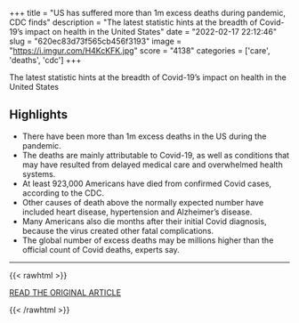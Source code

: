 +++
title = "US has suffered more than 1m excess deaths during pandemic, CDC finds"
description = "The latest statistic hints at the breadth of Covid-19’s impact on health in the United States"
date = "2022-02-17 22:12:46"
slug = "620ec83d73f565cb456f3193"
image = "https://i.imgur.com/H4KcKFK.jpg"
score = "4138"
categories = ['care', 'deaths', 'cdc']
+++

The latest statistic hints at the breadth of Covid-19’s impact on health in the United States

## Highlights

- There have been more than 1m excess deaths in the US during the pandemic.
- The deaths are mainly attributable to Covid-19, as well as conditions that may have resulted from delayed medical care and overwhelmed health systems.
- At least 923,000 Americans have died from confirmed Covid cases, according to the CDC.
- Other causes of death above the normally expected number have included heart disease, hypertension and Alzheimer’s disease.
- Many Americans also die months after their initial Covid diagnosis, because the virus created other fatal complications.
- The global number of excess deaths may be millions higher than the official count of Covid deaths, experts say.

---

{{< rawhtml >}}
  <p class="article-category">
    <a target="_blank" href="https://www.theguardian.com/world/2022/feb/17/us-excess-deaths-pandemic-cdc">READ THE ORIGINAL ARTICLE</a>
  </p>
{{< /rawhtml >}}
